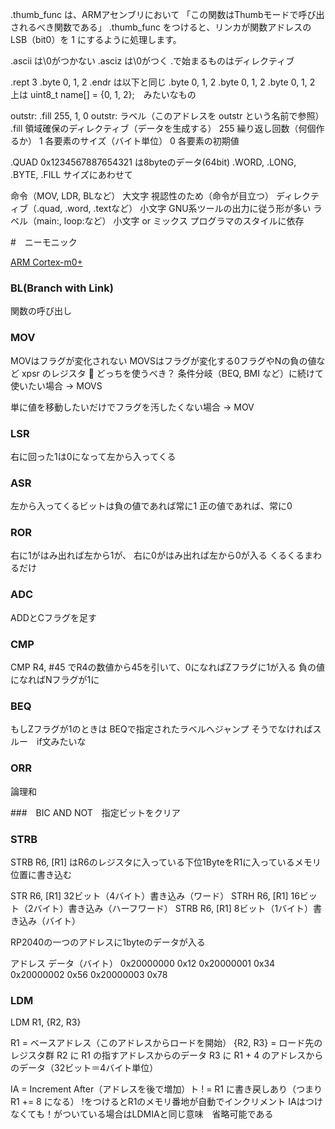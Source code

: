 
.thumb_func は、ARMアセンブリにおいて 「この関数はThumbモードで呼び出されるべき関数である」
.thumb_func をつけると、リンカが関数アドレスの LSB（bit0）を 1 にするように処理します。

.ascii は\0がつかない
.asciz は\0がつく
.で始まるものはディレクティブ

.rept 3
.byte 0, 1, 2
.endr 
は以下と同じ
.byte 0, 1, 2
.byte 0, 1, 2
.byte 0, 1, 2
上は
uint8_t name[] = {0, 1, 2};　みたいなもの


outstr: .fill 255, 1, 0
outstr:	ラベル（このアドレスを outstr という名前で参照）
.fill	領域確保のディレクティブ（データを生成する）
255	繰り返し回数（何個作るか）
1	各要素のサイズ（バイト単位）
0	各要素の初期値


.QUAD 0x1234567887654321
は8byteのデータ(64bit)
.WORD, .LONG, .BYTE, .FILL サイズにあわせて

命令（MOV, LDR, BLなど）	大文字	視認性のため（命令が目立つ）
ディレクティブ（.quad, .word, .textなど）	小文字	GNU系ツールの出力に従う形が多い
ラベル（main:, loop:など）	小文字 or ミックス	プログラマのスタイルに依存

#　ニーモニック

[ARM Cortex-m0+](https://developer.arm.com/documentation/dui0662/b/The-Cortex-M0--Instruction-Set/Instruction-set-summary?lang=en)

### BL(Branch with Link)
関数の呼び出し

### MOV
MOVはフラグが変化されない
MOVSはフラグが変化する0フラグやNの負の値など
xpsr のレジスタ
📌 どっちを使うべき？
条件分岐（BEQ, BMI など）に続けて使いたい場合 → MOVS

単に値を移動したいだけでフラグを汚したくない場合 → MOV


### LSR
右に回った1は0になって左から入ってくる


### ASR
左から入ってくるビットは負の値であれば常に1
正の値であれば、常に0

### ROR
右に1がはみ出れば左から1が、
右に0がはみ出れば左から0が入る
くるくるまわるだけ

### ADC
ADDとCフラグを足す

### CMP
CMP R4, #45
でR4の数値から45を引いて、0になればZフラグに1が入る
負の値になればNフラグが1に

### BEQ
もしZフラグが1のときは BEQで指定されたラベルへジャンプ
そうでなければスルー　if文みたいな

### ORR
論理和

###　BIC
AND NOT　指定ビットをクリア


### STRB
STRB R6, [R1] はR6のレジスタに入っている下位1ByteをR1に入っているメモリ位置に書き込む

STR R6, [R1]	32ビット（4バイト）書き込み（ワード）
STRH R6, [R1]	16ビット（2バイト）書き込み（ハーフワード）
STRB R6, [R1]	8ビット（1バイト）書き込み（バイト）


RP2040の一つのアドレスに1byteのデータが入る

アドレス	データ（バイト）
0x20000000	0x12
0x20000001	0x34
0x20000002	0x56
0x20000003	0x78


### LDM
LDM R1, {R2, R3}

R1 = ベースアドレス（このアドレスからロードを開始）
{R2, R3} = ロード先のレジスタ群
R2 に R1 の指すアドレスからのデータ
R3 に R1 + 4 のアドレスからのデータ（32ビット＝4バイト単位）

IA = Increment After（アドレスを後で増加）ト
! = R1 に書き戻しあり（つまり R1 += 8 になる）
!をつけるとR1のメモリ番地が自動でインクリメント
IAはつけなくても！がついている場合はLDMIAと同じ意味　省略可能である